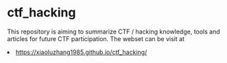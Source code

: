 # ctf_hacking

This repository is aiming to summarize CTF / hacking knowledge, tools and articles for future CTF participation.
The webset can be visit at <li>https://xiaoluzhang1985.github.io/ctf_hacking/</li>
